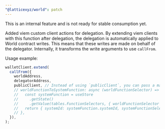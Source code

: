 ```yaml
---
"@latticexyz/world": patch
---
```


This is an internal feature and is not ready for stable consumption yet.

Added viem custom client actions for delegation. By extending viem clients with this function after delegation, the delegation is automatically applied to World contract writes. This means that these writes are made on behalf of the delegator. Internally, it transforms the write arguments to use `callFrom`.

Usage example:

```ts
walletClient.extend(
  callFrom({
    worldAddress,
    delegatorAddress,
    publicClient, // Instead of using `publicClient`, you can pass a mapping function as shown below. This allows you to use your client store and avoid read requests.
    // worldFunctionToSystemFunction: async (worldFunctionSelector) => {
    //   const systemFunction = useStore
    //     .getState()
    //     .getValue(tables.FunctionSelectors, { worldFunctionSelector })!;
    //   return { systemId: systemFunction.systemId, systemFunctionSelector: systemFunction.systemFunctionSelector };
    // },
  }),
);
```
